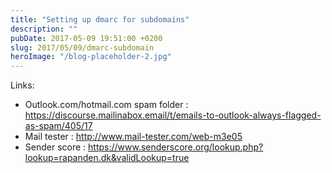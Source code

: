 ```yaml
---
title: "Setting up dmarc for subdomains"
description: ""
pubDate: 2017-05-09 19:51:00 +0200
slug: 2017/05/09/dmarc-subdomain
heroImage: "/blog-placeholder-2.jpg"
---
```


Links:

* Outlook.com/hotmail.com spam folder : https://discourse.mailinabox.email/t/emails-to-outlook-always-flagged-as-spam/405/17
* Mail tester : http://www.mail-tester.com/web-m3e05
* Sender score : https://www.senderscore.org/lookup.php?lookup=rapanden.dk&validLookup=true